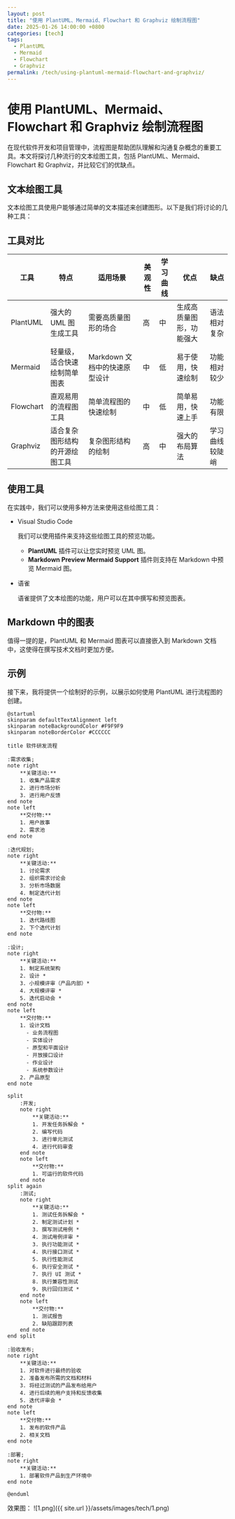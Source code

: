 ```yaml
---
layout: post
title: "使用 PlantUML、Mermaid、Flowchart 和 Graphviz 绘制流程图"
date: 2025-01-26 14:00:00 +0800
categories: [tech]
tags:
  - PlantUML
  - Mermaid
  - Flowchart
  - Graphviz
permalink: /tech/using-plantuml-mermaid-flowchart-and-graphviz/
---
```


# 使用 PlantUML、Mermaid、Flowchart 和 Graphviz 绘制流程图

在现代软件开发和项目管理中，流程图是帮助团队理解和沟通复杂概念的重要工具。本文将探讨几种流行的文本绘图工具，包括 PlantUML、Mermaid、Flowchart 和 Graphviz，并比较它们的优缺点。

## 文本绘图工具

文本绘图工具使用户能够通过简单的文本描述来创建图形。以下是我们将讨论的几种工具：

## 工具对比

| 工具      | 特点                           | 适用场景                      | 美观性 | 学习曲线 | 优点                     | 缺点           |
| --------- | ------------------------------ | ----------------------------- | ------ | -------- | ------------------------ | -------------- |
| PlantUML  | 强大的 UML 图生成工具          | 需要高质量图形的场合          | 高     | 中       | 生成高质量图形，功能强大 | 语法相对复杂   |
| Mermaid   | 轻量级，适合快速绘制简单图表   | Markdown 文档中的快速原型设计 | 中     | 低       | 易于使用，快速绘制       | 功能相对较少   |
| Flowchart | 直观易用的流程图工具           | 简单流程图的快速绘制          | 中     | 低       | 简单易用，快速上手       | 功能有限       |
| Graphviz  | 适合复杂图形结构的开源绘图工具 | 复杂图形结构的绘制            | 高     | 中       | 强大的布局算法           | 学习曲线较陡峭 |

## 使用工具

在实践中，我们可以使用多种方法来使用这些绘图工具：

- Visual Studio Code

  我们可以使用插件来支持这些绘图工具的预览功能。

  - **PlantUML** 插件可以让您实时预览 UML 图。
  - **Markdown Preview Mermaid Support** 插件则支持在 Markdown 中预览 Mermaid 图。

- 语雀

  语雀提供了文本绘图的功能，用户可以在其中撰写和预览图表。

## Markdown 中的图表

值得一提的是，PlantUML 和 Mermaid 图表可以直接嵌入到 Markdown 文档中，这使得在撰写技术文档时更加方便。

## 示例

接下来，我将提供一个绘制好的示例，以展示如何使用 PlantUML 进行流程图的创建。

```puml
@startuml
skinparam defaultTextAlignment left
skinparam noteBackgroundColor #F9F9F9
skinparam noteBorderColor #CCCCCC

title 软件研发流程

:需求收集;
note right
    **关键活动:**
    1. 收集产品需求
    2. 进行市场分析
    3. 进行用户反馈
end note
note left
    **交付物:**
    1. 用户故事
    2. 需求池
end note

:迭代规划;
note right
    **关键活动:**
    1. 讨论需求
    2. 组织需求讨论会
    3. 分析市场数据
    4. 制定迭代计划
end note
note left
    **交付物:**
    1. 迭代路线图
    2. 下个迭代计划
end note

:设计;
note right
    **关键活动:**
    1. 制定系统架构
    2. 设计 *
    3. 小规模评审（产品内部）*
    4. 大规模评审 *
    5. 迭代启动会 *
end note
note left
    **交付物:**
    1. 设计文档
      - 业务流程图
      - 实体设计
      - 原型和平面设计
      - 开放接口设计
      - 作业设计
      - 系统参数设计
    2. 产品原型
end note

split
    :开发;
    note right
        **关键活动:**
        1. 开发任务拆解会 *
        2. 编写代码
        3. 进行单元测试
        4. 进行代码审查
    end note
    note left
        **交付物:**
        1. 可运行的软件代码
    end note
split again
    :测试;
    note right
        **关键活动:**
        1. 测试任务拆解会 *
        2. 制定测试计划 *
        3. 撰写测试用例 *
        4. 测试用例评审 *
        3. 执行功能测试 *
        4. 执行接口测试 *
        5. 执行性能测试
        6. 执行安全测试 *
        7. 执行 UI 测试 *
        8. 执行兼容性测试
        9. 执行回归测试 *
    end note
    note left
        **交付物:**
        1. 测试报告
        2. 缺陷跟踪列表
    end note
end split

:验收发布;
note right
    **关键活动:**
    1. 对软件进行最终的验收
    2. 准备发布所需的文档和材料
    3. 将经过测试的产品发布给用户
    4. 进行后续的用户支持和反馈收集
    5. 迭代评审会 *
end note
note left
    **交付物:**
    1. 发布的软件产品
    2. 相关文档
end note

:部署;
note right
    **关键活动:**
    1. 部署软件产品到生产环境中
end note

@enduml
```

效果图：
![1.png]({{ site.url }}/assets/images/tech/1.png)
